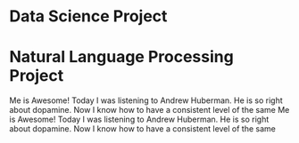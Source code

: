 # Data Science Project
# Natural Language Processing Project
Me is Awesome! Today I was listening to Andrew Huberman. He is so right about dopamine. Now I know how to have a consistent level of the same
Me is Awesome! Today I was listening to Andrew Huberman. He is so right about dopamine. Now I know how to have a consistent level of the same
